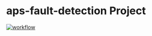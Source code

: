 # aps-fault-detection Project

[![workflow](https://github.com/mervebdurna/aps-fault-detection/actions/workflows/main.yaml/badge.svg)](https://github.com/mervebdurna/aps-fault-detection/actions/workflows/main.yaml)

